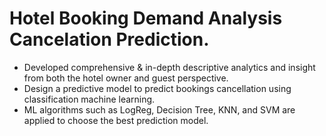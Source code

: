 # Hotel Booking Demand Analysis Cancelation Prediction.
* Developed comprehensive & in-depth descriptive analytics and insight from both the hotel owner and guest perspective.
* Design a predictive model to predict bookings cancellation using classification machine learning.
* ML algorithms such as LogReg, Decision Tree, KNN, and SVM are applied to choose the best prediction model. 

